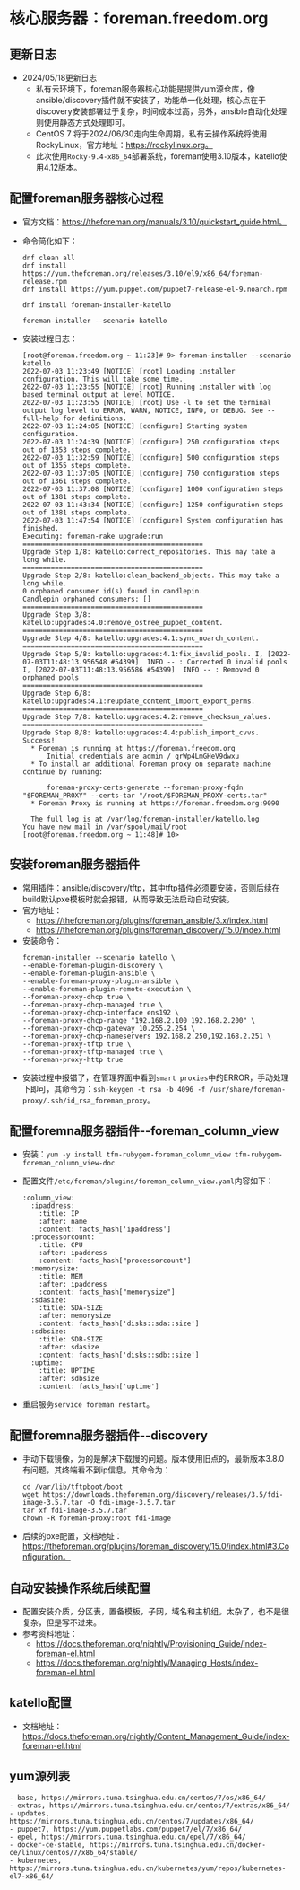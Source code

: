 # 核心服务器：foreman.freedom.org

## 更新日志
- 2024/05/18更新日志
  - 私有云环境下，foreman服务器核心功能是提供yum源仓库，像ansible/discovery插件就不安装了，功能单一化处理，核心点在于
    discovery安装部署过于复杂，时间成本过高，另外，ansible自动化处理则使用静态方式处理即可。
  - CentOS 7 将于2024/06/30走向生命周期，私有云操作系统将使用RockyLinux，官方地址：https://rockylinux.org。
  - 此次使用`Rocky-9.4-x86_64`部署系统，foreman使用3.10版本，katello使用4.12版本。

## 配置foreman服务器核心过程
- 官方文档：https://theforeman.org/manuals/3.10/quickstart_guide.html。

- 命令简化如下：
    ```shell
    dnf clean all
    dnf install https://yum.theforeman.org/releases/3.10/el9/x86_64/foreman-release.rpm
    dnf install https://yum.puppet.com/puppet7-release-el-9.noarch.rpm

    dnf install foreman-installer-katello

    foreman-installer --scenario katello
    ```

- 安装过程日志：
    ```
    [root@foreman.freedom.org ~ 11:23]# 9> foreman-installer --scenario katello
    2022-07-03 11:23:49 [NOTICE] [root] Loading installer configuration. This will take some time.
    2022-07-03 11:23:55 [NOTICE] [root] Running installer with log based terminal output at level NOTICE.
    2022-07-03 11:23:55 [NOTICE] [root] Use -l to set the terminal output log level to ERROR, WARN, NOTICE, INFO, or DEBUG. See --full-help for definitions.
    2022-07-03 11:24:05 [NOTICE] [configure] Starting system configuration.
    2022-07-03 11:24:39 [NOTICE] [configure] 250 configuration steps out of 1353 steps complete.
    2022-07-03 11:32:59 [NOTICE] [configure] 500 configuration steps out of 1355 steps complete.
    2022-07-03 11:37:05 [NOTICE] [configure] 750 configuration steps out of 1361 steps complete.
    2022-07-03 11:37:08 [NOTICE] [configure] 1000 configuration steps out of 1381 steps complete.
    2022-07-03 11:43:34 [NOTICE] [configure] 1250 configuration steps out of 1381 steps complete.
    2022-07-03 11:47:54 [NOTICE] [configure] System configuration has finished.
    Executing: foreman-rake upgrade:run
    =============================================
    Upgrade Step 1/8: katello:correct_repositories. This may take a long while.
    =============================================
    Upgrade Step 2/8: katello:clean_backend_objects. This may take a long while.
    0 orphaned consumer id(s) found in candlepin.
    Candlepin orphaned consumers: []
    =============================================
    Upgrade Step 3/8: katello:upgrades:4.0:remove_ostree_puppet_content. =============================================
    Upgrade Step 4/8: katello:upgrades:4.1:sync_noarch_content. =============================================
    Upgrade Step 5/8: katello:upgrades:4.1:fix_invalid_pools. I, [2022-07-03T11:48:13.956548 #54399]  INFO -- : Corrected 0 invalid pools
    I, [2022-07-03T11:48:13.956586 #54399]  INFO -- : Removed 0 orphaned pools
    =============================================
    Upgrade Step 6/8: katello:upgrades:4.1:reupdate_content_import_export_perms. =============================================
    Upgrade Step 7/8: katello:upgrades:4.2:remove_checksum_values. =============================================
    Upgrade Step 8/8: katello:upgrades:4.4:publish_import_cvvs.   Success!
      * Foreman is running at https://foreman.freedom.org
          Initial credentials are admin / qrWp4LmGHeV9dwxu
      * To install an additional Foreman proxy on separate machine continue by running:
        
          foreman-proxy-certs-generate --foreman-proxy-fqdn "$FOREMAN_PROXY" --certs-tar "/root/$FOREMAN_PROXY-certs.tar"
      * Foreman Proxy is running at https://foreman.freedom.org:9090
        
      The full log is at /var/log/foreman-installer/katello.log
    You have new mail in /var/spool/mail/root
    [root@foreman.freedom.org ~ 11:48]# 10> 
    ```


## 安装foreman服务器插件
- 常用插件：ansible/discovery/tftp，其中tftp插件必须要安装，否则后续在build默认pxe模板时就会报错，从而导致无法启动自动安装。
- 官方地址：
    - https://theforeman.org/plugins/foreman_ansible/3.x/index.html
    - https://theforeman.org/plugins/foreman_discovery/15.0/index.html
- 安装命令：
    ```shell
    foreman-installer --scenario katello \
    --enable-foreman-plugin-discovery \
    --enable-foreman-plugin-ansible \
    --enable-foreman-proxy-plugin-ansible \
    --enable-foreman-plugin-remote-execution \
    --foreman-proxy-dhcp true \
    --foreman-proxy-dhcp-managed true \
    --foreman-proxy-dhcp-interface ens192 \
    --foreman-proxy-dhcp-range "192.168.2.100 192.168.2.200" \
    --foreman-proxy-dhcp-gateway 10.255.2.254 \
    --foreman-proxy-dhcp-nameservers 192.168.2.250,192.168.2.251 \
    --foreman-proxy-tftp true \
    --foreman-proxy-tftp-managed true \
    --foreman-proxy-http true
    ```
- 安装过程中报错了，在管理界面中看到`smart proxies`中的ERROR，手动处理下即可，其命令为：`ssh-keygen -t rsa -b 4096 -f /usr/share/foreman-proxy/.ssh/id_rsa_foreman_proxy`。

## 配置foremna服务器插件--foreman_column_view
- 安装：`yum -y install tfm-rubygem-foreman_column_view tfm-rubygem-foreman_column_view-doc`

- 配置文件`/etc/foreman/plugins/foreman_column_view.yaml`内容如下：
    ```
    :column_view:
      :ipaddress:
        :title: IP
        :after: name
        :content: facts_hash['ipaddress']
      :processorcount:
        :title: CPU
        :after: ipaddress
        :content: facts_hash["processorcount"]
      :memorysize:
        :title: MEM
        :after: ipaddress
        :content: facts_hash["memorysize"]
      :sdasize:
        :title: SDA-SIZE
        :after: memorysize
        :content: facts_hash['disks::sda::size']
      :sdbsize:
        :title: SDB-SIZE
        :after: sdasize
        :content: facts_hash['disks::sdb::size']
      :uptime:
        :title: UPTIME
        :after: sdbsize
        :content: facts_hash['uptime']
    ```
- 重启服务`service foreman restart`。


## 配置foremna服务器插件--discovery
- 手动下载镜像，为的是解决下载慢的问题。版本使用旧点的，最新版本3.8.0有问题，其终端看不到ip信息，其命令为：
    ```
    cd /var/lib/tftpboot/boot
    wget https://downloads.theforeman.org/discovery/releases/3.5/fdi-image-3.5.7.tar -O fdi-image-3.5.7.tar
    tar xf fdi-image-3.5.7.tar
    chown -R foreman-proxy:root fdi-image
    ```
- 后续的pxe配置，文档地址：https://theforeman.org/plugins/foreman_discovery/15.0/index.html#3.Configuration。


## 自动安装操作系统后续配置
- 配置安装介质，分区表，置备模板，子网，域名和主机组。太杂了，也不是很复杂，但是写不过来。
- 参考资料地址：
    - https://docs.theforeman.org/nightly/Provisioning_Guide/index-foreman-el.html
    - https://docs.theforeman.org/nightly/Managing_Hosts/index-foreman-el.html

## katello配置
- 文档地址：https://docs.theforeman.org/nightly/Content_Management_Guide/index-foreman-el.html

## yum源列表
    - base, https://mirrors.tuna.tsinghua.edu.cn/centos/7/os/x86_64/
    - extras, https://mirrors.tuna.tsinghua.edu.cn/centos/7/extras/x86_64/
    - updates, https://mirrors.tuna.tsinghua.edu.cn/centos/7/updates/x86_64/
    - puppet7, https://yum.puppetlabs.com/puppet7/el/7/x86_64/
    - epel, https://mirrors.tuna.tsinghua.edu.cn/epel/7/x86_64/
    - docker-ce-stable, https://mirrors.tuna.tsinghua.edu.cn/docker-ce/linux/centos/7/x86_64/stable/
    - kubernetes, https://mirrors.tuna.tsinghua.edu.cn/kubernetes/yum/repos/kubernetes-el7-x86_64/